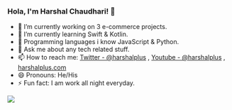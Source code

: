 ### Hola, I'm Harshal Chaudhari! 👋

- 🔭 I’m currently working on 3 e-commerce projects.
- 🌱 I’m currently learning Swift & Kotlin.
- 🌳 Programming languages i know JavaScript & Python.
- 💬 Ask me about any tech related stuff.
- 📫 How to reach me: [Twitter - @harshalplus](https://twitter.com/harshalplus) , [Youtube - @harshalplus](https://www.youtube.com/channel/UCGbfQJeCwv85YJRRvSiyJww) , [harshalplus.com](https://harshalplus.com) 
- 😄 Pronouns: He/His
- ⚡ Fun fact: I am work all night everyday.


<img src="https://github-readme-stats.vercel.app/api?username=harshalplus&&show_icons=true&title_color=ffffff&icon_color=bb2acf&text_color=daf7dc&bg_color=191919">
